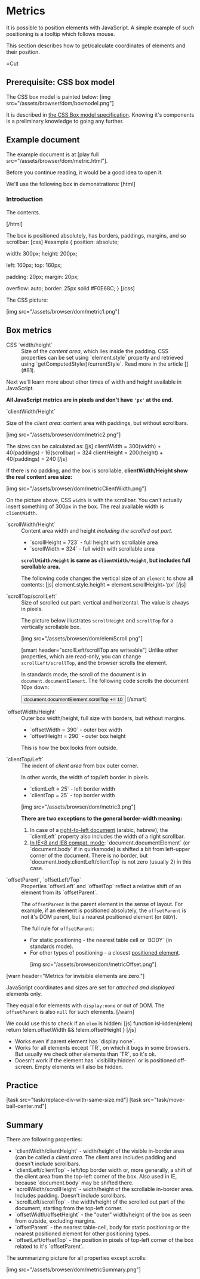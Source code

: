 
# Metrics 

It is possible to position elements with JavaScript. A simple example of such positioning is a tooltip which follows mouse.

This section describes how to get/calculate coordinates of elements and their position.

=Cut


## Prerequisite: CSS box model   

The CSS box model is painted below:
[img src="/assets/browser/dom/boxmodel.png"]

It is described in <a href="http://www.w3.org/TR/CSS21/box.html">the CSS Box model specification</a>.
Knowing it's components is a preliminary knowledge to going any further. 


## Example document   

The example document is at [play full src="/assets/browser/dom/metric.html"].

Before you continue reading, it would be a good idea to open it.

We'll use the following box in demonstrations:
[html]
<div id="example">
  
### Introduction   

  The contents. 
</div>
[/html]

The box is positioned absolutely, has borders, paddings, margins, and so scrollbar:
[css]
#example {
  position: absolute;

  width: 300px;
  height: 200px;

  left: 160px;
  top: 160px;

  padding: 20px;
  margin: 20px;

  overflow: auto;
  border: 25px solid #F0E68C;
}
[/css]

The CSS picture:

[img src="/assets/browser/dom/metric1.png"]


## Box metrics   

<dl>
<dt>CSS `width/height`</dt>
<dd>Size of the <i>content area</i>, which lies inside the padding. CSS properties can be set using `element.style` property and retrieved using `getComputedStyle()/currentStyle`. Read more in the article [](#81).
</dd>
</dl>

Next we'll learn more about other times of width and height available in JavaScript. 

<b>All JavaScript metrics are in pixels and don't have `'px'` at the end.</b>
<dl>
<dt>`clientWidth/Height`</dt>

Size of the <i>client area</i>: content area with paddings, but without  scrollbars. 

[img src="/assets/browser/dom/metric2.png"]

The sizes can be calculated as:
[js]
clientWidth = 300(width) + 40(paddings) - 16(scrollbar) = 324
clientHeight = 200(height) + 40(paddings) = 240
[/js]

If there is no padding, and the box is scrollable, <b>clientWidth/Height show the real content area size:</b>

[img src="/assets/browser/dom/metricClientWidth.png"]

On the picture above, CSS `width` is with the scrollbar. You can't actually insert something of 300px in the box. The real available width is `clientWidth`.

</dd>

<dt>`scrollWidth/Height`</dt>
<dd>
Content area width and height <i>including the scrolled out part</i>.
<ul>
<li>`scrollHeight = 723` - full height with scrollable area</li>
<li>`scrollWidth = 324` - full width with scrollable area</li>
</ul>

<b>`scrollWidth/Height` is same as `clientWidth/Height`, but includes full scrollable area.</b>

The following code changes the vertical size of an `element` to show all contents:
[js]
element.style.height = element.scrollHeight+'px'
[/js]

</dd>
<dt>`scrollTop/scrollLeft`</dt>
<dd>Size of scrolled out part: vertical and horizontal. The value is always in pixels.

The picture below illustrates `scrollHeight` and `scrollTop` for a vertically scrollable box.

[img src="/assets/browser/dom/elemScroll.png"]

[smart header="scrollLeft/scrollTop are writeable"]
Unlike other properties, which are read-only, you can change `scrollLeft/scrollTop`, and the browser scrolls the element.

In standards mode, the scroll of the document is in `document.documentElement`. The following code scrolls the document 10px down:

<button onclick="document.documentElement.scrollTop += 10">document.documentElement.scrollTop += 10</button>
[/smart]

</dd>
<dt>`offsetWidth/Height`</dt>
<dd>Outer box width/height, full size with borders, but without margins.
<ul>
<li>`offsetWidth = 390` - outer box width</li>
<li>`offsetHeight = 290` - outer box height</li>
</ul>

This is how the box looks from outside.
</dd>

<dt>`clientTop/Left`</dt>
<dd>The indent of <i>client area</i> from box outer corner. 

In other words, the width of top/left border in pixels.

<ul>
<li>`clientLeft = 25` - left border width</li>
<li>`clientTop = 25` - top border width</li>
</ul>

[img src="/assets/browser/dom/metric3.png"]

<b>There are two exceptions to the general border-width meaning:</b>

<ol>
<li>
In case of a <u>right-to-left document</u> (arabic, hebrew), the `clientLeft` property also includes the width of a right scrollbar.</li>
<li><u>In IE&lt;8 and IE8 compat. mode</u>:  `document.documentElement` (or `document.body` if in quirksmode) is shifted a bit from left-upper corner of the document. There is no border, but `document.body.clientLeft/clientTop` is not zero (usually 2) in this case.</li>
</ol>
</dd>
<dt>`offsetParent`, `offsetLeft/Top`</dt>
<dd>Properties `offsetLeft` and `offsetTop` reflect a relative shift of an element from its `offsetParent`.

The `offsetParent` is the parent element in the sense of layout. For example, if an element is positioned absolutely, the `offsetParent` is not it's DOM parent, but a nearest positioned element (or `BODY`).

The full rule for `offsetParent`:
<ul>
<li>For static positioning - the nearest table cell or `BODY` (in standards mode).</li>
<li>For other types of positioning - a closest <a href="http://www.w3.org/TR/CSS21/visuren.html#position-props">positioned element</a>.</li>


[img src="/assets/browser/dom/metricOffset.png"]
</dd>
</dl>


[warn header="Metrics for invisible elements are zero."]

JavaScript coordinates and sizes are set for <i>attached and displayed</i> elements only. 

They equal `0` for elements with `display:none` or out of DOM. The `offsetParent` is also `null` for such elements.
[/warn]

We could use this to check if an `elem` is hidden:
[js]
function isHidden(elem)
  return !elem.offsetWidth && !elem.offsetHeight
}
[/js]

<ul>
<li>Works even if parent element has `display:none`.</li>
<li>Works for all elements except `TR`, on which it bugs in some browsers. But usually we check other elements than `TR`, so it's ok.</li>
<li>Doesn't work if the element has `visibility:hidden` or is positioned off-screen. Empty elements will also be hidden.</li>
</ul>


## Practice   

[task src="task/replace-div-with-same-size.md"]
[task src="task/move-ball-center.md"]



## Summary   

There are following properties:
<ul>
<li>`clientWidth/clientHeight` - width/height of the visible in-border area (can be called a <i>client area</i>. 
The client area includes padding and doesn't include scrollbars.</li>
<li>`clientLeft/clientTop` - left/top border width or, more generally, a shift of the client area from the top-left corner of the box. 
Also used in IE, because `document.body` may be shifted there.
</li>
<li>`scrollWidth/scrollHeight` - width/height of the scrollable in-border area. Includes padding. Doesn't include scrollbars.</li>
<li>`scrollLeft/scrollTop` - the width/height of the scrolled out part of the document, starting from the top-left corner.</li>
<li>`offsetWidth/offsetHeight` - the "outer" width/height of the box as seen from outside, excluding margins.</li>
<li>`offsetParent` - the nearest table-cell, body for static positioning or the nearest positioned element for other positioning types.</li>
<li>`offsetLeft/offsetTop` - the position in pixels of top-left corner of the box related to it's `offsetParent`.</li>
</ul>

The summarizing picture for all properties except scrolls:

[img src="/assets/browser/dom/metricSummary.png"]

